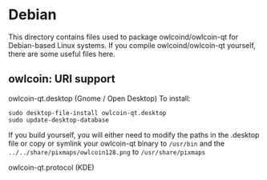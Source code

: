 
Debian
====================
This directory contains files used to package owlcoind/owlcoin-qt
for Debian-based Linux systems. If you compile owlcoind/owlcoin-qt yourself, there are some useful files here.

## owlcoin: URI support ##


owlcoin-qt.desktop  (Gnome / Open Desktop)
To install:

	sudo desktop-file-install owlcoin-qt.desktop
	sudo update-desktop-database

If you build yourself, you will either need to modify the paths in
the .desktop file or copy or symlink your owlcoin-qt binary to `/usr/bin`
and the `../../share/pixmaps/owlcoin128.png` to `/usr/share/pixmaps`

owlcoin-qt.protocol (KDE)

